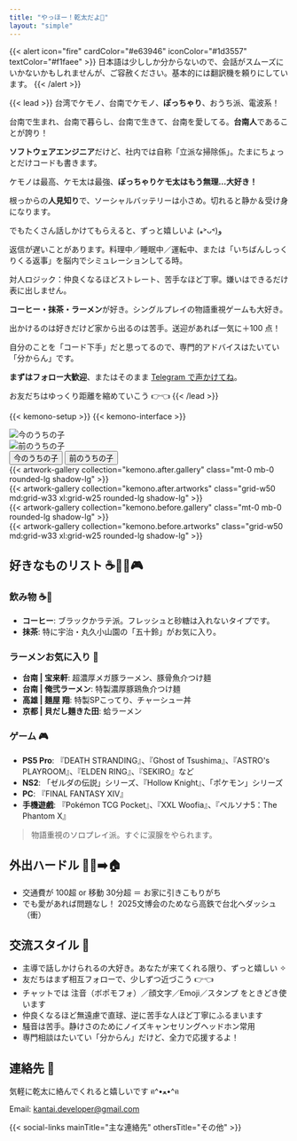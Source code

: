 ```yaml
---
title: "やっほー！乾太だよ🦊"
layout: "simple"
---
```


{{< alert icon="fire" cardColor="#e63946" iconColor="#1d3557" textColor="#f1faee" >}}
日本語は少ししか分からないので、会話がスムーズにいかないかもしれませんが、ご容赦ください。基本的には翻訳機を頼りにしています。
{{< /alert >}}

{{< lead >}}
台湾でケモノ、台南でケモノ、**ぽっちゃり**、おうち派、電波系！

台南で生まれ、台南で暮らし、台南で生きて、台南を愛してる。**台南人**であることが誇り！

**ソフトウェアエンジニア**だけど、社内では自称「立派な掃除係」。たまにちょっとだけコードも書きます。

ケモノは最高、ケモ太は最強、**ぽっちゃりケモ太はもう無理…大好き！**

根っからの**人見知り**で、ソーシャルバッテリーは小さめ。切れると静か＆受け身になります。

でもたくさん話しかけてもらえると、ずっと嬉しいよ (⁎˃ᴗ˂)و

返信が遅いことがあります。料理中／睡眠中／運転中、または「いちばんしっくりくる返事」を脳内でシミュレーションしてる時。

対人ロジック：仲良くなるほどストレート、苦手なほど丁寧。嫌いはできるだけ表に出しません。

**コーヒー・抹茶・ラーメン**が好き。シングルプレイの物語重視ゲームも大好き。

出かけるのは好きだけど家から出るのは苦手。送迎があれば一気に＋100 点！

自分のことを「コード下手」だと思ってるので、専門的アドバイスはたいてい「分からん」です。

**まずはフォロー大歓迎**、またはそのまま [Telegram で声かけてね](https://t.me/KantaiDeveloper)。

お友だちはゆっくり距離を縮めていこう 👉👈
{{< /lead >}}

{{< kemono-setup >}}
{{< kemono-interface >}}

<div class="kemono-container">
  <!-- 背景圖片容器 -->
  <div id="background-after" class="kemono-background active">
    <img id="background-img-after" alt="今のうちの子">
  </div>
  <div id="background-before" class="kemono-background">
    <img id="background-img-before" alt="前のうちの子">
  </div>

  <!-- Tab 切換按鈕 -->
  <div class="kemono-tabs">
    <button class="kemono-tab active" data-tab="after">今のうちの子</button>
    <button class="kemono-tab" data-tab="before">前のうちの子</button>
  </div>

  <!-- Tab 內容 -->
  <div id="tab-after" class="kemono-tab-content active">
    <div class="p-6 border-2 border-neutral-200 dark:border-neutral-700 rounded-lg background-white/90 dark:background-gray-800/90 backdrop-blur">
      <div class="flex flex-col md:flex-row gap-8 mb-6">
        {{< artwork-gallery collection="kemono.after.gallery" class="mt-0 mb-0 rounded-lg shadow-lg" >}}
      </div>
      {{< artwork-gallery collection="kemono.after.artworks" class="grid-w50 md:grid-w33 xl:grid-w25 rounded-lg shadow-lg" >}}
    </div>
  </div>

  <div id="tab-before" class="kemono-tab-content">
    <div class="p-6 border-2 border-neutral-200 dark:border-neutral-700 rounded-lg background-white/90 dark:background-gray-800/90 backdrop-blur">
      <div class="flex flex-col md:flex-row gap-8 mb-6">
        {{< artwork-gallery collection="kemono.before.gallery" class="mt-0 mb-0 rounded-lg shadow-lg" >}}
      </div>
      {{< artwork-gallery collection="kemono.before.artworks" class="grid-w50 md:grid-w33 xl:grid-w25 rounded-lg shadow-lg" >}}
    </div>
  </div>
</div>

## 好きなものリスト ☕🍵🍜🎮

### 飲み物 ☕🍵
- **コーヒー**: ブラックかラテ派。フレッシュと砂糖は入れないタイプです。
- **抹茶**: 特に宇治・丸久小山園の「五十鈴」がお気に入り。

### ラーメンお気に入り 🍜
- **台南 | 宝来軒**: 超濃厚メガ豚ラーメン、豚骨魚介つけ麺
- **台南 | 俺弐ラーメン**: 特製濃厚豚鶏魚介つけ麺
- **高雄 | 麺屋 翔**: 特製SPこってり、チャーシュー丼
- **京都 | 貝だし麺きた田**: 蛤ラーメン

### ゲーム 🎮
- **PS5 Pro**: 『DEATH STRANDING』、『Ghost of Tsushima』、『ASTRO's PLAYROOM』、『ELDEN RING』、『SEKIRO』など
- **NS2**: 「ゼルダの伝説」シリーズ、『Hollow Knight』、「ポケモン」シリーズ
- **PC**: 『FINAL FANTASY XIV』
- **手機遊戲**: 『Pokémon TCG Pocket』、『XXL Woofia』、『ペルソナ5：The Phantom X』
> 物語重視のソロプレイ派。すぐに涙腺をやられます。

## 外出ハードル 🚶‍♂️➡️🏠
- 交通費が 100超 or 移動 30分超 ＝ お家に引きこもりがち
- でも愛があれば問題なし！ 2025文博会のためなら高鉄で台北へダッシュ（衝）

## 交流スタイル 💬
- 主導で話しかけられるの大好き。あなたが来てくれる限り、ずっと嬉しい ✧
- 友だちはまず相互フォローで、少しずつ近づこう 👉👈
- チャットでは 注音（ボポモフォ）／顔文字／Emoji／スタンプ をときどき使います
- 仲良くなるほど無遠慮で直球、逆に苦手な人ほど丁寧にふるまいます
- 騒音は苦手。静けさのためにノイズキャンセリングヘッドホン常用
- 専門相談はたいてい「分からん」だけど、全力で応援するよ！

## 連絡先 📮

気軽に乾太に絡んでくれると嬉しいです ฅ^•ﻌ•^ฅ

Email: kantai.developer@gmail.com

{{< social-links mainTitle="主な連絡先" othersTitle="その他" >}}
